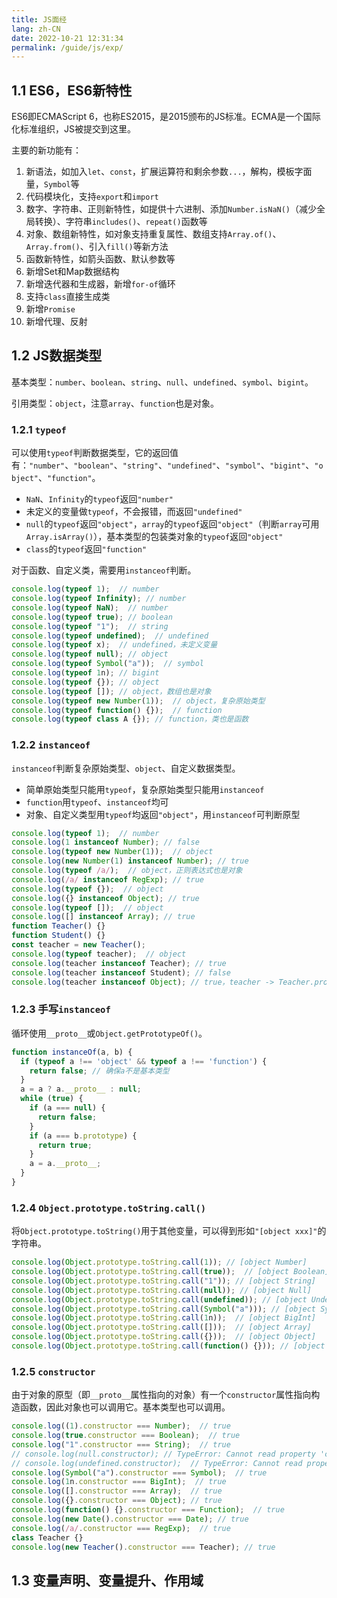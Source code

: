 ```yaml
---
title: JS面经
lang: zh-CN
date: 2022-10-21 12:31:34
permalink: /guide/js/exp/
---
```


## 1.1 ES6，ES6新特性

ES6即ECMAScript 6，也称ES2015，是2015颁布的JS标准。ECMA是一个国际化标准组织，JS被提交到这里。

主要的新功能有：

1. 新语法，如加入`let`、`const`，扩展运算符和剩余参数`...`，解构，模板字面量，`Symbol`等
2. 代码模块化，支持`export`和`import`
3. 数字、字符串、正则新特性，如提供十六进制、添加`Number.isNaN()`（减少全局转换）、字符串`includes()`、`repeat()`函数等
4. 对象、数组新特性，如对象支持重复属性、数组支持`Array.of()`、`Array.from()`、引入`fill()`等新方法
5. 函数新特性，如箭头函数、默认参数等
6. 新增Set和Map数据结构
7. 新增迭代器和生成器，新增`for-of`循环
8. 支持`class`直接生成类
9. 新增`Promise`
10. 新增代理、反射

## 1.2 JS数据类型

基本类型：`number`、`boolean`、`string`、`null`、`undefined`、`symbol`、`bigint`。

引用类型：`object`，注意`array`、`function`也是对象。

### 1.2.1 `typeof`

可以使用`typeof`判断数据类型，它的返回值有：`"number"`、`"boolean"`、`"string"`、`"undefined"`、`"symbol"`、`"bigint"`、`"object"`、`"function"`。

- `NaN`、`Infinity`的`typeof`返回`"number"`
- 未定义的变量做`typeof`，不会报错，而返回`"undefined"`
- `null`的`typeof`返回`"object"`，`array`的`typeof`返回`"object"`（判断`array`可用`Array.isArray()`），基本类型的包装类对象的`typeof`返回`"object"`
- `class`的`typeof`返回`"function"`

对于函数、自定义类，需要用`instanceof`判断。

```javascript
console.log(typeof 1);  // number
console.log(typeof Infinity); // number
console.log(typeof NaN);  // number
console.log(typeof true); // boolean
console.log(typeof "1");  // string
console.log(typeof undefined);  // undefined
console.log(typeof x);  // undefined，未定义变量
console.log(typeof null); // object
console.log(typeof Symbol("a"));  // symbol
console.log(typeof 1n); // bigint
console.log(typeof {}); // object
console.log(typeof []); // object，数组也是对象
console.log(typeof new Number(1));  // object，复杂原始类型
console.log(typeof function() {});  // function
console.log(typeof class A {}); // function，类也是函数
```

### 1.2.2 `instanceof`

`instanceof`判断复杂原始类型、`object`、自定义数据类型。

- 简单原始类型只能用`typeof`，复杂原始类型只能用`instanceof`
- `function`用`typeof`、`instanceof`均可
- 对象、自定义类型用`typeof`均返回`"object"`，用`instanceof`可判断原型

```javascript
console.log(typeof 1);  // number
console.log(1 instanceof Number); // false
console.log(typeof new Number(1));  // object
console.log(new Number(1) instanceof Number); // true
console.log(typeof /a/);  // object，正则表达式也是对象
console.log(/a/ instanceof RegExp); // true
console.log(typeof {});  // object
console.log({} instanceof Object); // true
console.log(typeof []);  // object
console.log([] instanceof Array); // true
function Teacher() {}
function Student() {}
const teacher = new Teacher();
console.log(typeof teacher);  // object
console.log(teacher instanceof Teacher); // true
console.log(teacher instanceof Student); // false
console.log(teacher instanceof Object); // true，teacher -> Teacher.prototype -> Object.prototype
```

### 1.2.3 手写`instanceof`

循环使用`__proto__`或`Object.getPrototypeOf()`。

```javascript
function instanceOf(a, b) {
  if (typeof a !== 'object' && typeof a !== 'function') {
    return false; // 确保a不是基本类型
  }
  a = a ? a.__proto__ : null;
  while (true) {
    if (a === null) {
      return false;
    }
    if (a === b.prototype) {
      return true;
    }
    a = a.__proto__;
  }
}
```

### 1.2.4 `Object.prototype.toString.call()`

将`Object.prototype.toString()`用于其他变量，可以得到形如`"[object xxx]"`的字符串。

```javascript
console.log(Object.prototype.toString.call(1)); // [object Number]
console.log(Object.prototype.toString.call(true));  // [object Boolean]
console.log(Object.prototype.toString.call("1")); // [object String]
console.log(Object.prototype.toString.call(null)); // [object Null]
console.log(Object.prototype.toString.call(undefined)); // [object Undefined]
console.log(Object.prototype.toString.call(Symbol("a"))); // [object Symbol]
console.log(Object.prototype.toString.call(1n));  // [object BigInt]
console.log(Object.prototype.toString.call([]));  // [object Array]
console.log(Object.prototype.toString.call({}));  // [object Object]
console.log(Object.prototype.toString.call(function() {})); // [object Function]
```

### 1.2.5 `constructor`

由于对象的原型（即`__proto__`属性指向的对象）有一个`constructor`属性指向构造函数，因此对象也可以调用它。基本类型也可以调用。

```javascript
console.log((1).constructor === Number);  // true
console.log(true.constructor === Boolean);  // true
console.log("1".constructor === String);  // true
// console.log(null.constructor); // TypeError: Cannot read property 'constructor' of null
// console.log(undefined.constructor);  // TypeError: Cannot read property 'constructor' of undefined
console.log(Symbol("a").constructor === Symbol);  // true
console.log(1n.constructor === BigInt);  // true
console.log([].constructor === Array);  // true
console.log({}.constructor === Object); // true
console.log(function() {}.constructor === Function);  // true
console.log(new Date().constructor === Date); // true
console.log(/a/.constructor === RegExp);  // true
class Teacher {}
console.log(new Teacher().constructor === Teacher); // true
```

## 1.3 变量声明、变量提升、作用域